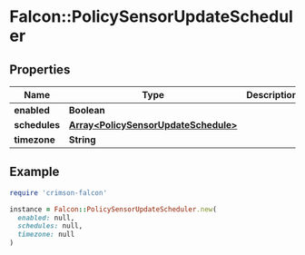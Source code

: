 # Falcon::PolicySensorUpdateScheduler

## Properties

| Name | Type | Description | Notes |
| ---- | ---- | ----------- | ----- |
| **enabled** | **Boolean** |  |  |
| **schedules** | [**Array&lt;PolicySensorUpdateSchedule&gt;**](PolicySensorUpdateSchedule.md) |  |  |
| **timezone** | **String** |  |  |

## Example

```ruby
require 'crimson-falcon'

instance = Falcon::PolicySensorUpdateScheduler.new(
  enabled: null,
  schedules: null,
  timezone: null
)
```

